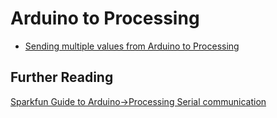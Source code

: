 # Arduino to Processing

+ [Sending multiple values from Arduino to Processing]()

## Further Reading

[Sparkfun Guide to Arduino->Processing Serial communication](https://learn.sparkfun.com/tutorials/connecting-arduino-to-processing/all#from-arduino)
